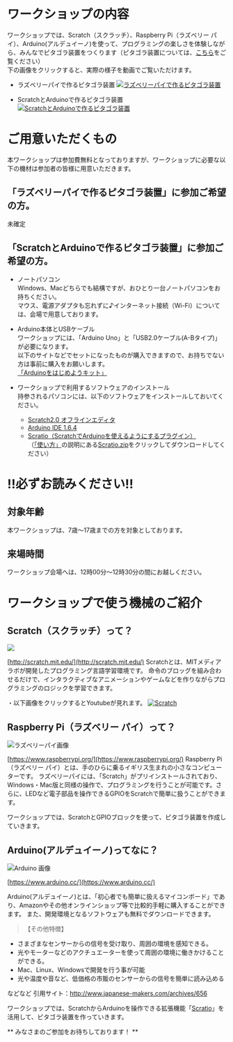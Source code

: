 # ワークショップの内容 
ワークショップでは、Scratch（スクラッチ）、Raspberry Pi（ラズベリー パイ）、Arduino(アルデュイーノ)を使って、プログラミングの楽しさを体験しながら、みんなでピタゴラ装置をつくります（ピタゴラ装置については、[こちら](https://ja.wikipedia.org/wiki/%E3%83%94%E3%82%BF%E3%82%B4%E3%83%A9%E8%A3%85%E7%BD%AE)をご覧ください）  
下の画像をクリックすると、実際の様子を動画でご覧いただけます。

- ラズベリーパイで作るピタゴラ装置
[![ラズベリーパイで作るピタゴラ装置](http://i.ytimg.com/vi/M5ibKrzqlUg/0.jpg)](https://youtu.be/M5ibKrzqlUg)

- ScratchとArduinoで作るピタゴラ装置
[![ScratchとArduinoで作るピタゴラ装置](http://i.ytimg.com/vi/MTi21UtHbhc/0.jpg)](https://youtu.be/MTi21UtHbhc)

# ご用意いただくもの
本ワークショップは参加費無料となっておりますが、ワークショップに必要な以下の機材は参加者の皆様に用意いただきます。

## 「ラズベリーパイで作るピタゴラ装置」に参加ご希望の方。
未確定

## 「ScratchとArduinoで作るピタゴラ装置」に参加ご希望の方。
- ノートパソコン  
Windows、Macどちらでも結構ですが、おひとり一台ノートパソコンをお持ちください。  
マウス、電源アダプタも忘れずに♪インターネット接続（Wi-Fi）については、会場で用意しております。

- Arduino本体とUSBケーブル  
ワークショップには、「Arduino Uno」と「USB2.0ケーブル(A-Bタイプ)」が必要になります。  
以下のサイトなどでセットになったものが購入できますので、お持ちでない方は事前に購入をお願いします。  
[「Arduinoをはじめようキット」](http://www.amazon.co.jp/dp/B0025Y6C5G)

- ワークショップで利用するソフトウェアのインストール  
持参されるパソコンには、以下のソフトウェアをインストールしておいてください。
	- [Scratch2.0 オフラインエディタ](https://scratch.mit.edu/scratch2download/)
	- [Arduino IDE 1.6.4](http://www.arduino.cc/en/Main/Software)
	- [Scratio（ScratchでArduinoを使えるようにするプラグイン）](http://lets.makewitharduino.com/sample/scratch/index.html)  
（[「使い方」](http://lets.makewitharduino.com/sample/scratch/index.html)の説明にある[Scratio.zip](https://github.com/okhiroyuki/Scratio/releases/download/v0.6/Scratio-0.6.zip)をクリックしてダウンロードしてください）

# !!必ずお読みください!!
## 対象年齢
本ワークショップは、7歳〜17歳までの方を対象としております。

## 来場時間
ワークショップ会場へは、12時00分〜12時30分の間にお越しください。

# ワークショップで使う機械のご紹介

## Scratch（スクラッチ）って？
![](https://dl.dropboxusercontent.com/u/140665/scratch.jpg)

[http://scratch.mit.edu/](http://scratch.mit.edu/)
Scratchとは、MITメディアラボが開発したプログラミング言語学習環境です。
命令のブロッグを組み合わせるだけで、インタラクティブなアニメーションやゲームなどを作りながらプログラミングのロジックを学習できます。

・以下画像をクリックするとYoutubeが見れます。
[![Scratch](http://img.youtube.com/vi/c61mdU1G4Lw/0.jpg)](http://www.youtube.com/watch?v=c61mdU1G4Lw)

## Raspberry Pi（ラズベリー パイ）って？
![ラズベリーパイ画像](https://dl.dropboxusercontent.com/u/140665/rspi.jpg)

[https://www.raspberrypi.org/](https://www.raspberrypi.org/)
Raspberry Pi（ラズベリー パイ）とは、手のひらに乗るイギリス生まれの小さなコンピューターです。
ラズベリーパイには、「Scratch」がプリインストールされており、Windows・Mac版と同様の操作で、プログラミングを行うことが可能です。さらに、LEDなど電子部品を操作できるGPIOをScratchで簡単に扱うことができます。

ワークショップでは、ScratchとGPIOブロックを使って、ピタゴラ装置を作成していきます。

## Arduino(アルデュイーノ)ってなに？
![Arduino 画像](https://dl.dropboxusercontent.com/u/140665/arduino.jpg)

[https://www.arduino.cc/](https://www.arduino.cc/)

Arduino(アルデュイーノ)とは、「初心者でも簡単に扱えるマイコンボード」であり、Amazonやその他オンラインショップ等で比較的手軽に購入することができます。
また、開発環境となるソフトウェアも無料でダウンロードできます。

<!-- -->

>【その他特徴】
* さまざまなセンサーからの信号を受け取り、周囲の環境を感知できる。
* 光やモーターなどのアクチュエーターを使って周囲の環境に働きかけることができる。
* Mac、Linux、Windowsで開発を行う事が可能
* 光や温度や音など、低価格の市販のセンサーからの信号を簡単に読み込める

などなど
引用サイト：http://www.japanese-makers.com/archives/656

ワークショップでは、ScratchからArduinoを操作できる拡張機能「[Scratio](http://lets.makewitharduino.com/sample/scratch/index.html)」を活用して、ピタゴラ装置を作っていきます。

** みなさまのご参加をお待ちしております！ **